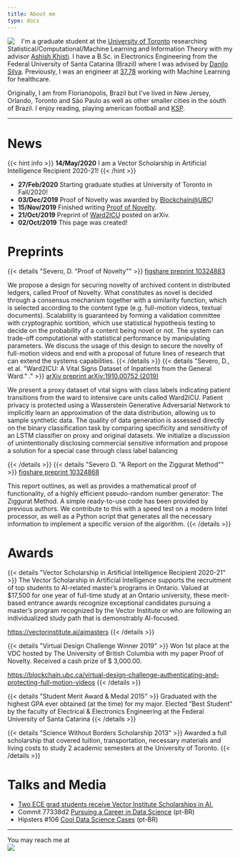 ```yaml
---
title: About me
type: docs
---
```

<img src="http://2.gravatar.com/avatar/5f4137714834378cbeb267932bb101c3?s=200" style="border-radius: 15%; float: left; padding-right: 15px ">
I'm a graduate student at the <a href="https://www.ece.utoronto.ca/">University of Toronto</a> researching Statistical/Computational/Machine Learning and Information Theory with my advisor <a href="https://www.comm.utoronto.ca/~akhisti/">Ashish Khisti</a>. I have a B.Sc. in Electronics Engineering from the Federal University of Santa Catarina (Brazil) where I was advised by <a href="http://danilosilva.sites.ufsc.br/">Danilo Silva</a>. Previously, I was an engineer at <a href="https://research.3778.care/">37.78</a> working with Machine Learning for healthcare.

Originally, I am from Florianópolis, Brazil but I've lived in New Jersey, Orlando, Toronto and São Paulo as well as other smaller cities in the south of Brazil. I enjoy reading, playing american football and <a href="https://www.kerbalspaceprogram.com/">KSP</a>.


---
# News
{{< hint info >}}
**14/May/2020** I am a Vector Scholarship in Artificial Intelligence Recipient 2020-21!
{{< /hint >}}
- **27/Feb/2020** Starting graduate studies at University of Toronto in Fall/2020!
- **03/Dec/2019** Proof of Novelty was awarded by [Blockchain@UBC](https://blockchain.ubc.ca/news/virtual-design-challenge-authenticating-and-protecting-full-motion-videos)!
- **15/Nov/2019** Finished writing [Proof of Novelty](https://github.com/dsevero/Proof-of-Novelty).
- **21/Oct/2019** Preprint of [Ward2ICU](https://arxiv.org/abs/1910.00752) posted on arXiv.
- **02/Oct/2019** This page was created!

# Preprints
{{< details "Severo, D. \"Proof of Novelty\"" >}}
[figshare preprint 10324883](https://doi.org/10.6084/m9.figshare.10324883.v1)

We propose a design for securing novelty of archived content in distributed ledgers, called Proof of Novelty. What constitutes as novel is decided through a consensus mechanism together with a similarity function, which is selected according to the content type (e.g. full-motion videos, textual documents). Scalability is guaranteed by forming a validation committee with cryptographic sortition, which use statistical hypothesis testing to decide on the probability of a content being novel or not. The system can trade-off computational with statistical performance by manipulating parameters. We discuss the usage of this design to secure the novelty of full-motion videos and end with a proposal of future lines of research that can extend the systems capabilities.
{{< /details >}}
{{< details "Severo, D., et al. \"Ward2ICU: A Vital Signs Dataset of Inpatients from the General Ward.\" ." >}}
[arXiv preprint arXiv&#58;1910.00752 (2019)](https://arxiv.org/abs/1910.00752)

We present a proxy dataset of vital signs with class labels indicating patient transitions from the ward to intensive care units called Ward2ICU. Patient privacy is protected using a Wasserstein Generative Adversarial Network to implicitly learn an approximation of the data distribution, allowing us to sample synthetic data. The quality of data generation is assessed directly on the binary classification task by comparing specificity and sensitivity of an LSTM classifier on proxy and original datasets. We initialize a discussion of unintentionally disclosing commercial sensitive information and propose a solution for a special case through class label balancing

{{< /details >}}
{{< details "Severo D. \"A Report on the Ziggurat Method\"" >}}
[figshare preprint 10324868](https://doi.org/10.6084/m9.figshare.10324868.v1)

This report outlines, as well as provides a mathematical proof of functionality, of a highly efficient pseudo-random number generator: The Ziggurat Method. A simple ready-to-use code has been provided by previous authors. We contribute to this with a speed test on a modern Intel processor, as well as a Python script that generates all the necessary information to implement a specific version of the algorithm.
{{< /details >}}

# Awards
{{< details "Vector Scholarship in Artificial Intelligence Recipient 2020-21" >}}
The Vector Scholarship in Artificial Intelligence supports the recruitment of top students to AI-related master’s programs in Ontario. Valued at $17,500 for one year of full-time study at an Ontario university, these merit-based entrance awards recognize exceptional candidates pursuing a master’s program recognized by the Vector Institute or who are following an individualized study path that is demonstrably AI-focused.

https://vectorinstitute.ai/aimasters
{{< /details >}}

{{< details "Virtual Design Challenge Winner 2019" >}}
Won 1st place at the VDC hosted by The University of British Columbia with my paper Proof of Novelty. Received a cash prize of $ 3,000.00.

https://blockchain.ubc.ca/virtual-design-challenge-authenticating-and-protecting-full-motion-videos
{{< /details >}}

{{< details "Student Merit Award & Medal 2015" >}}
Graduated with the highest GPA ever obtained (at the time) for my major. Elected ”Best Student” by the faculty of Electrical & Electronics Engineering at the Federal University of Santa Catarina
{{< /details >}}

{{< details "Science Without Borders Scholarship 2013" >}}
Awarded a full scholarship that covered tuition, transportation, necessary materials and living costs to study 2 academic semesters at the University of Toronto.
{{< /details >}}

# Talks and Media
- [Two ECE grad students receive Vector Institute Scholarships in AI.](https://www.ece.utoronto.ca/news/two-ece-grad-students-receive-vector-institute-scholarships-in-ai/)
- Commit 77338d2 [Pursuing a Career in Data Science](https://anchor.fm/codenationdev/episodes/77338d2---Seguindo-carreira-em-Data-Science-eal947) (pt-BR)
- Hipsters \#106 [Cool Data Science Cases](https://hipsters.tech/casos-bacanas-de-data-science-hipsters-106/) (pt-BR)
---

You may reach me at <img src="email.png" style="display: block; max-width: 350px; width: auto; height: auto">
</img>
